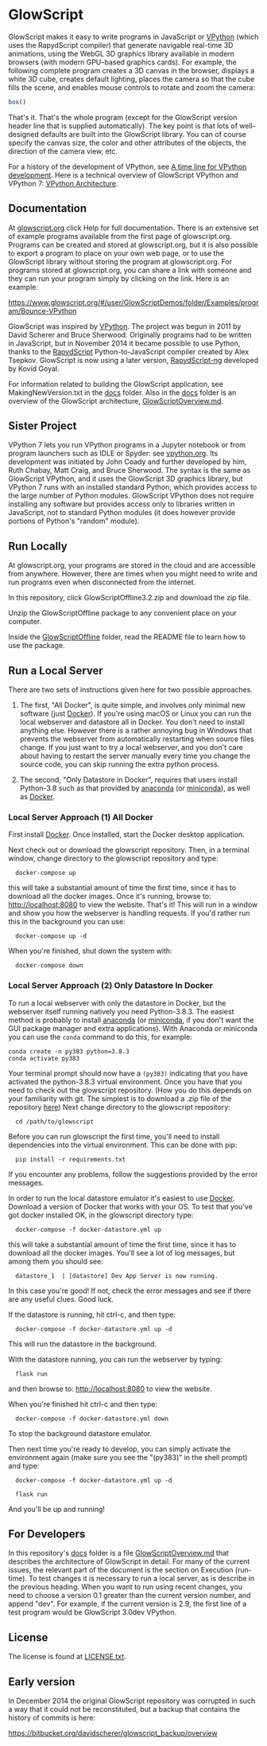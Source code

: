 # GlowScript

GlowScript makes it easy to write programs in JavaScript or [VPython](http://vpython.org) (which uses the RapydScript compiler) that generate navigable real-time 3D animations, using the WebGL 3D graphics library available in modern browsers (with modern GPU-based graphics cards). For example, the following complete program creates a 3D canvas in the browser, displays a white 3D cube, creates default lighting, places the camera so that the cube fills the scene, and enables mouse controls to rotate and zoom the camera:

```javascript
box()
```

That's it. That's the whole program (except for the GlowScript version header line that is supplied automatically). The key point is that lots of well-designed defaults are built into the GlowScript library. You can of course specify the canvas size, the color and other attributes of the objects, the direction of the camera view, etc.

For a history of the development of VPython, see [A time line for VPython development](https://brucesherwood.net/?p=136). Here is a technical overview of GlowScript VPython and VPython 7: [VPython Architecture](https://vpython.org/contents/VPythonArchitecture.pdf).

## Documentation

At [glowscript.org](http://glowscript.org) click Help for full documentation. There is an extensive set of example programs available from the first page of glowscript.org. Programs can be created and stored at glowscript.org, but it is also possible to export a program to place on your own web page, or to use the GlowScript library without storing the program at glowscript.org. For programs stored at glowscript.org, you can share a link with someone and they can run your program simply by clicking on the link. Here is an example:

https://www.glowscript.org/#/user/GlowScriptDemos/folder/Examples/program/Bounce-VPython

GlowScript was inspired by [VPython](http://vpython.org). The project was begun in 2011 by David Scherer and Bruce Sherwood. Originally programs had to be written in JavaScript, but in November 2014 it became possible to use Python, thanks to the [RapydScript](https://github.com/atsepkov/RapydScript) Python-to-JavaScript compiler created by Alex Tsepkov. GlowScript is now using a later version, [RapydScript-ng](https://github.com/kovidgoyal/rapydscript-ng) developed by Kovid Goyal.

For information related to building the GlowScript application, see MakingNewVersion.txt in the [docs](docs) folder. Also in the [docs](docs) folder is an overview of the GlowScript architecture, [GlowScriptOverview.md](docs/GlowScriptOverview.md).

## Sister Project

VPython 7 lets you run VPython programs in a Jupyter notebook or from program launchers such as IDLE or Spyder: see [vpython.org](https://vpython.org). Its development was initiated by John Coady and further developed by him, Ruth Chabay, Matt Craig, and Bruce Sherwood. The syntax is the same as GlowScript VPython, and it uses the GlowScript 3D graphics library, but VPython 7 runs with an installed standard Python, which provides access to the large number of Python modules. GlowScript VPython does not require installing any software but provides access only to libraries written in JavaScript, not to standard Python modules (it does however provide portions of Python's "random" module).

## Run Locally

At glowscript.org, your programs are stored in the cloud and are accessible from anywhere. However, there are times when you might need to write and run programs even when disconnected from the internet.

In this repository, click GlowScriptOffline3.2.zip and download the zip file.

Unzip the GlowScriptOffline package to any convenient place on your computer.

Inside the [GlowScriptOffline](GlowScriptOffline) folder, read the README file to learn how to use the package.

## Run a Local Server

There are two sets of instructions given here for two possible
approaches.

1. The first, "All Docker", is quite simple, and involves only
   minimal new software (just [Docker](https://www.docker.com/products/docker-desktop)).
   If you're using macOS or Linux you can run the
   local webserver and datastore all in Docker. You don't need to install
   anything else. However there is a rather annoying
   bug in Windows that prevents the webserver from automatically restarting when
   source files change. If you just want to try a local webserver, and you don't
   care about having to restart the server manually every time you change the
   source code, you can skip running the extra python process.

2. The second, "Only Datastore in Docker", requires that users install
   Python-3.8 such as that provided by
   [anaconda](https://docs.anaconda.com/anaconda/install/)
   (or [miniconda](https://docs.conda.io/en/latest/miniconda.html)), as well as
   [Docker](https://www.docker.com/products/docker-desktop).

### Local Server Approach (1) All Docker

First install [Docker](https://www.docker.com/products/docker-desktop). Once
installed, start the Docker desktop application.

Next check out or download the glowscript repository. Then, in a terminal window, change directory to the glowscript repository and type:

      docker-compose up

this will take a substantial amount of time the first time, since it has to download all
the docker images. Once it's running, browse to: [http://localhost:8080](http://localhost:8080)
to view the website. That's it! This will run in a window and show you how the
webserver is handling requests. If you'd rather run this in the background
you can use:

      docker-compose up -d

When you're finished, shut down the system with:

      docker-compose down

### Local Server Approach (2) Only Datastore In Docker

To run a local webserver with only the datastore in Docker, but the
webserver itself running natively you need Python-3.8.3. The easiest method
is probably to install [anaconda](https://docs.anaconda.com/anaconda/install/) (or [miniconda](https://docs.conda.io/en/latest/miniconda.html), if you don't want the GUI package manager and extra applications). With Anaconda or miniconda you can use the `conda` command to do this, for example:

    conda create -n py383 python=3.8.3
    conda activate py383

Your terminal prompt should now have a `(py383)` indicating that you have
activated the python-3.8.3 virtual environment. Once you have that you need to check out the glowscript repository. (How you do this depends on your familiarity with git. The simplest is to download a .zip file of the repository [here](https://github.com/vpython/glowscript/archive/refs/heads/master.zip))
Next change directory to the glowscript repository:

      cd /path/to/glowscript

Before you can run glowscript the
first time, you'll need to install dependencies into the virtual environment.
This can be done with pip:

      pip install -r requirements.txt

If you encounter any problems, follow the suggestions provided by the error messages.

In order to run the local datastore emulator it's easiest to use
[Docker](https://www.docker.com/products/docker-desktop). Download
a version of Docker that works with your OS. To test that you've
got docker installed OK, in the glowscript directory type:

      docker-compose -f docker-datastore.yml up

this will take a substantial amount of time the first time, since it has to download all
the docker images. You'll see a lot of log messages, but among them you should see:

      datastore_1  | [datastore] Dev App Server is now running.

In this case you're good! If not, check the error messages and
see if there are any useful clues. Good luck.

If the datastore is running, hit ctrl-c, and then type:

      docker-compose -f docker-datastore.yml up -d

This will run the datastore in the background.

With the datastore running, you can run the webserver by typing:

      flask run

and then browse to: [http://localhost:8080](http://localhost:8080) to view the website.

When you're finished hit ctrl-c and then type:

      docker-compose -f docker-datastore.yml down

To stop the background datastore emulator.

Then next time you're ready to develop, you can simply activate the environment again (make sure you see the "(py383)" in the shell prompt) and type:

      docker-compose -f docker-datastore.yml up -d

      flask run

And you'll be up and running!

## For Developers

In this repository's [docs](docs/) folder is a file [GlowScriptOverview.md](docs/GlowScriptOverview.md) that describes the architecture of GlowScript in detail. For many of the current issues, the relevant part of the document is the section on Execution (run-time). To test changes it is necessary to run a local server, as is describe in the previous heading. When you want to run using recent changes, you need to choose a version 0.1 greater than the current version number, and append "dev". For example, if the current version is 2.9, the first line of a test program would be GlowScript 3.0dev VPython.

## License

The license is found at [LICENSE.txt](https://github.com/BruceSherwood/glowscript/blob/master/LICENSE.txt).

## Early version

In December 2014 the original GlowScript repository was corrupted in such a way that it could not be reconstituted, but a backup that contains the history of commits is here:

https://bitbucket.org/davidscherer/glowscript_backup/overview
